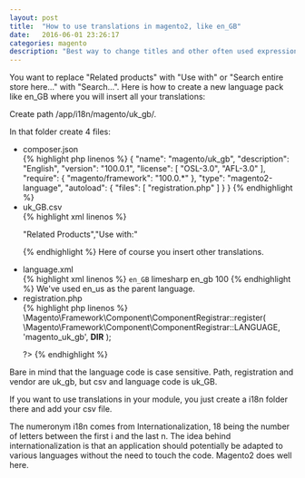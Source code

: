 ```yaml
---
layout: post
title:  "How to use translations in magento2, like en_GB"
date:   2016-06-01 23:26:17
categories: magento
description: "Best way to change titles and other often used expressions in magento2 is via translations."
---
```

You want to replace "Related products" with "Use with" or "Search entire store here..." with "Search...". Here is how to create a new language pack like en_GB where you will insert all your translations:

Create path <span class="code">/app/i18n/magento/uk_gb/</span>.

In that folder create 4 files:
<ul class="cool-bullet lists">
<li> composer.json</li>
{% highlight php linenos %}
{
"name": "magento/uk_gb",
  "description": "English",
  "version": "100.0.1",
  "license": [
    "OSL-3.0",
    "AFL-3.0"
  ],
  "require": {
    "magento/framework": "100.0.*"
  },
  "type": "magento2-language",
  "autoload": {
    "files": [
      "registration.php"
    ]
  }
}
{% endhighlight %}

<li> uk_GB.csv</li>
{% highlight xml linenos %}

"Related Products","Use with:"

{% endhighlight %}
Here of course you insert other translations. 


<li> language.xml</li>
{% highlight xml linenos %}
<?xml version="1.0"?>
<language xmlns:xsi="http://www.w3.org/2001/XMLSchema-instance" xsi:noNamespaceSchemaLocation="urn:magento:framework:App/Language/package.xsd">
    <code>en_GB</code>
    <vendor>limesharp</vendor>
    <package>en_gb</package>
    <sort_order>100</sort_order>
    <use vendor="oxford-university" package="en_us"/>
</language>
{% endhighlight %}
We've used en_us as the parent language.


<li> registration.php</li>
{% highlight php linenos %}
<?php

\Magento\Framework\Component\ComponentRegistrar::register(
    \Magento\Framework\Component\ComponentRegistrar::LANGUAGE,
    'magento_uk_gb',
    __DIR__
);

?>
{% endhighlight %}

</ul>
Bare in mind that the language code is case sensitive. Path, registration and vendor are <span class="code">uk_gb</span>, but csv and language code is <span class="code">uk_GB</span>.

If you want to use translations in your module, you just create a i18n folder there and add your csv file. 

The numeronym i18n comes from Internationalization, 18 being the number of letters between the first i and the last n. The idea behind internationalization is that an application should potentially be adapted to various languages without the need to touch the code. Magento2 does well here. 
